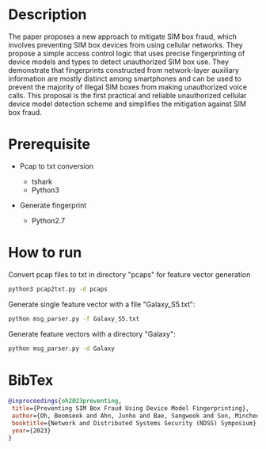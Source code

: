 # Description

The paper proposes a new approach to mitigate SIM box fraud, which involves preventing SIM box devices from using cellular networks. They propose a simple access control logic that uses precise fingerprinting of device models and types to detect unauthorized SIM box use. They demonstrate that fingerprints constructed from network-layer auxiliary information are mostly distinct among smartphones and can be used to prevent the majority of illegal SIM boxes from making unauthorized voice calls. This proposal is the first practical and reliable unauthorized cellular device model detection scheme and simplifies the mitigation against SIM box fraud.

# Prerequisite

- Pcap to txt conversion
  - tshark
  - Python3

- Generate fingerprint
  - Python2.7

# How to run

Convert pcap files to txt in directory "pcaps" for feature vector generation
```sh
python3 pcap2txt.py -d pcaps
```

Generate single feature vector with a file "Galaxy_S5.txt":
```sh
python msg_parser.py -f Galaxy_S5.txt
```

Generate feature vectors with a directory "Galaxy":
```sh
python msg_parser.py -d Galaxy
```

# BibTex

```bibtex
@inproceedings{oh2023preventing,
 title={Preventing SIM Box Fraud Using Device Model Fingerprinting},
 author={Oh, Beomseok and Ahn, Junho and Bae, Sangwook and Son, Mincheol and Lee, Yonghwa and Kang, Minsuk and Kim, Yongdae},
 booktitle={Network and Distributed Systems Security (NDSS) Symposium},
 year={2023}
}
```
